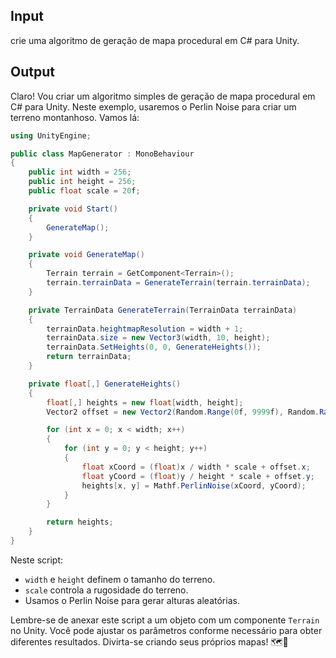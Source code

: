 ## Input
crie uma algoritmo de geração de mapa procedural em C# para Unity.

## Output

Claro! Vou criar um algoritmo simples de geração de mapa procedural em C# para Unity. Neste exemplo, usaremos o Perlin Noise para criar um terreno montanhoso. Vamos lá:

```csharp
using UnityEngine;

public class MapGenerator : MonoBehaviour
{
    public int width = 256;
    public int height = 256;
    public float scale = 20f;

    private void Start()
    {
        GenerateMap();
    }

    private void GenerateMap()
    {
        Terrain terrain = GetComponent<Terrain>();
        terrain.terrainData = GenerateTerrain(terrain.terrainData);
    }

    private TerrainData GenerateTerrain(TerrainData terrainData)
    {
        terrainData.heightmapResolution = width + 1;
        terrainData.size = new Vector3(width, 10, height);
        terrainData.SetHeights(0, 0, GenerateHeights());
        return terrainData;
    }

    private float[,] GenerateHeights()
    {
        float[,] heights = new float[width, height];
        Vector2 offset = new Vector2(Random.Range(0f, 9999f), Random.Range(0f, 9999f));

        for (int x = 0; x < width; x++)
        {
            for (int y = 0; y < height; y++)
            {
                float xCoord = (float)x / width * scale + offset.x;
                float yCoord = (float)y / height * scale + offset.y;
                heights[x, y] = Mathf.PerlinNoise(xCoord, yCoord);
            }
        }

        return heights;
    }
}
```

Neste script:
- `width` e `height` definem o tamanho do terreno.
- `scale` controla a rugosidade do terreno.
- Usamos o Perlin Noise para gerar alturas aleatórias.

Lembre-se de anexar este script a um objeto com um componente `Terrain` no Unity. Você pode ajustar os parâmetros conforme necessário para obter diferentes resultados. Divirta-se criando seus próprios mapas! 🗺️🌄